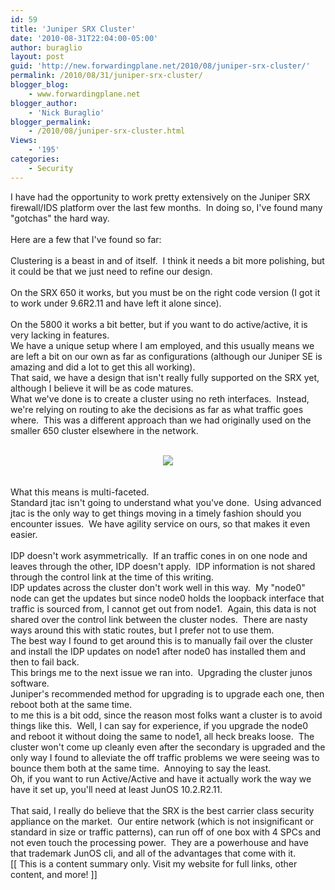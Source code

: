 ```yaml
---
id: 59
title: 'Juniper SRX Cluster'
date: '2010-08-31T22:04:00-05:00'
author: buraglio
layout: post
guid: 'http://new.forwardingplane.net/2010/08/juniper-srx-cluster/'
permalink: /2010/08/31/juniper-srx-cluster/
blogger_blog:
    - www.forwardingplane.net
blogger_author:
    - 'Nick Buraglio'
blogger_permalink:
    - /2010/08/juniper-srx-cluster.html
Views:
    - '195'
categories:
    - Security
---
```


I have had the opportunity to work pretty extensively on the Juniper SRX firewall/IDS platform over the last few months.  In doing so, I've found many "gotchas" the hard way. <br /><br />Here are a few that I've found so far:<br /><br />Clustering is a beast in and of itself.  I think it needs a bit more polishing, but it could be that we just need to refine our design.<br /><br />On the SRX 650 it works, but you must be on the right code version (I got it to work under 9.6R2.11 and have left it alone since).<br /><br />On the 5800 it works a bit better, but if you want to do active/active, it is very lacking in features. <br />We have a unique setup where I am employed, and this usually means we are left a bit on our own as far as configurations (although our Juniper SE is amazing and did a lot to get this all working). <br />That said, we have a design that isn't really fully supported on the SRX yet, although I believe it will be as code matures. <br />What we've done is to create a cluster using no reth interfaces.  Instead, we're relying on routing to ake the decisions as far as what traffic goes where.  This was a different approach than we had originally used on the smaller 650 cluster elsewhere in the network. <br /><br /><div style="clear: both; text-align: center;"><a href="http://1.bp.blogspot.com/_t5EEUl7btNU/TH18bIBhtkI/AAAAAAAACn4/wgLW1b-H7Zs/s1600/simplesrx.png" style="margin-left: 1em; margin-right: 1em;"><img border="0" src="http://1.bp.blogspot.com/_t5EEUl7btNU/TH18bIBhtkI/AAAAAAAACn4/wgLW1b-H7Zs/s320/simplesrx.png" /></a></div><br /><br />What this means is multi-faceted.<br />Standard jtac isn't going to understand what you've done.  Using advanced jtac is the only way to get things moving in a timely fashion should you encounter issues.  We have agility service on ours, so that makes it even easier. <br /><br />IDP doesn't work asymmetrically.  If an traffic cones in on one node and leaves through the other, IDP doesn't apply.  IDP information is not shared through the control link at the time of this writing. <br />IDP updates across the cluster don't work well in this way.  My "node0" node can get the updates but since node0 holds the loopback interface that traffic is sourced from, I cannot get out from node1.  Again, this data is not shared over the control link between the cluster nodes.  There are nasty ways around this with static routes, but I prefer not to use them.  <br />The best way I found to get around this is to manually fail over the cluster and install the IDP updates on node1 after node0 has installed them and then to fail back. <br />This brings me to the next issue we ran into.  Upgrading the cluster junos software. <br />Juniper's recommended method for upgrading is to upgrade each one, then reboot both at the same time. <br />to me this is a bit odd, since the reason most folks want a cluster is to avoid things like this.  Well, I can say for experience, if you upgrade the node0 and reboot it without doing the same to node1, all heck breaks loose.  The cluster won't come up cleanly even after the secondary is upgraded and the only way I found to alleviate the off traffic problems we were seeing was to bounce them both at the same time.  Annoying to say the least. <br />Oh, if you want to run Active/Active and have it actually work the way we have it set up, you'll need at least JunOS 10.2.R2.11. <br /><br />That said, I really do believe that the SRX is the best carrier class security appliance on the market.  Our entire network (which is not insignificant or standard in size or traffic patterns), can run off of one box with 4 SPCs and not even touch the processing power.  They are a powerhouse and have that trademark JunOS cli, and all of the advantages that come with it.<div>[[ This is a content summary only. Visit my website for full links, other content, and more! ]]</div>